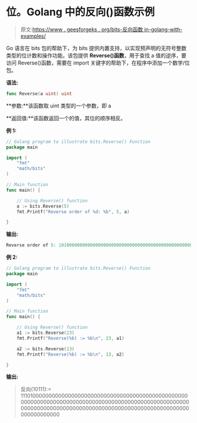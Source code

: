 # 位。Golang 中的反向()函数示例

> 原文:[https://www . geesforgeks . org/bits-反向函数 in-golang-with-examples/](https://www.geeksforgeeks.org/bits-reverse-function-in-golang-with-examples/)

Go 语言在 bits 包的帮助下，为 bits 提供内置支持，以实现预声明的无符号整数类型的位计数和操作功能。该包提供 **Reverse()函数**，用于查找 a 值的逆序，要访问 Reverse()函数，需要在 import 关键字的帮助下，在程序中添加一个数学/位包。

**语法:**

```go
func Reverse(a uint) uint
```

**参数:**该函数取 uint 类型的一个参数，即 a

**返回值:**该函数返回一个的值，其位的顺序相反。

**例 1:**

```go
// Golang program to illustrate bits.Reverse() Function
package main

import (
    "fmt"
    "math/bits"
)

// Main function
func main() {

    // Using Reverse() function
    a := bits.Reverse(5)
    fmt.Printf("Reverse order of %d: %b", 5, a)

}
```

**输出:**

```go
Reverse order of 5: 1010000000000000000000000000000000000000000000000000000000000000
```

**例 2:**

```go
// Golang program to illustrate bits.Reverse() Function
package main

import (
    "fmt"
    "math/bits"
)

// Main function
func main() {

    // Using Reverse() function
    a1 := bits.Reverse(23)
    fmt.Printf("Reverse(%b) := %b\n", 23, a1)

    a2 := bits.Reverse(13)
    fmt.Printf("Reverse(%b) := %b\n", 13, a2)

}
```

**输出:**

> 反向(10111):= 1110100000000000000000000000000000000000000000000000000000000000000000000000000000000000000000000000000000000000000000000000000000000000000000000000000000000000000000000